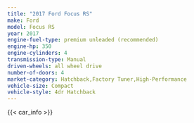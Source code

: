 ```yaml
---
title: "2017 Ford Focus RS"
make: Ford
model: Focus RS
year: 2017
engine-fuel-type: premium unleaded (recommended)
engine-hp: 350
engine-cylinders: 4
transmission-type: Manual
driven-wheels: all wheel drive
number-of-doors: 4
market-category: Hatchback,Factory Tuner,High-Performance
vehicle-size: Compact
vehicle-style: 4dr Hatchback
---
```


{{< car_info >}}
